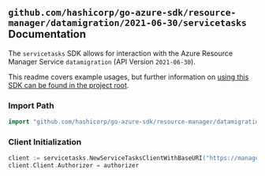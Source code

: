 
## `github.com/hashicorp/go-azure-sdk/resource-manager/datamigration/2021-06-30/servicetasks` Documentation

The `servicetasks` SDK allows for interaction with the Azure Resource Manager Service `datamigration` (API Version `2021-06-30`).

This readme covers example usages, but further information on [using this SDK can be found in the project root](https://github.com/hashicorp/go-azure-sdk/tree/main/docs).

### Import Path

```go
import "github.com/hashicorp/go-azure-sdk/resource-manager/datamigration/2021-06-30/servicetasks"
```


### Client Initialization

```go
client := servicetasks.NewServiceTasksClientWithBaseURI("https://management.azure.com")
client.Client.Authorizer = authorizer
```

